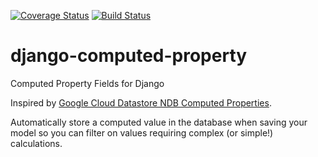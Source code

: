 [![Coverage Status](https://coveralls.io/repos/github/brechin/django-computed-property/badge.svg?branch=master)](https://coveralls.io/github/brechin/django-computed-property?branch=master)
[![Build Status](https://travis-ci.org/brechin/django-computed-property.svg?branch=master)](https://travis-ci.org/brechin/django-computed-property)
# django-computed-property
Computed Property Fields for Django

Inspired by [Google Cloud Datastore NDB Computed Properties](https://cloud.google.com/appengine/docs/standard/python/ndb/entity-property-reference#computed).

Automatically store a computed value in the database when saving your model so you can filter
on values requiring complex (or simple!) calculations.